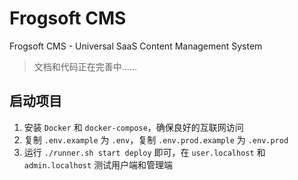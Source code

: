 # Frogsoft CMS



Frogsoft CMS - Universal SaaS Content Management System

> 文档和代码正在完善中......

## 启动项目

1. 安装 `Docker` 和 `docker-compose`，确保良好的互联网访问
2. 复制 `.env.example` 为 `.env`，复制 `.env.prod.example` 为 `.env.prod`
3. 运行 `./runner.sh start deploy` 即可，在 `user.localhost` 和 `admin.localhost` 测试用户端和管理端